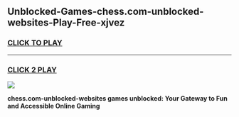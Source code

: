 
## Unblocked-Games-chess.com-unblocked-websites-Play-Free-xjvez
<h3>
<a href="https://premium76.site?title=chess.com-unblocked-websites&ref=23A">CLICK TO PLAY</a></h3>
<hr>

<h3>
<a href="https://premium76.site?title=chess.com-unblocked-websites&ref=23A">CLICK 2 PLAY</a>
  
</h3>

<a href="https://premium76.site?title=chess.com-unblocked-websites&ref=23A"><img src="https://clearcache.store/games.png"></a>


**chess.com-unblocked-websites games unblocked: Your Gateway to Fun and Accessible Online Gaming**
